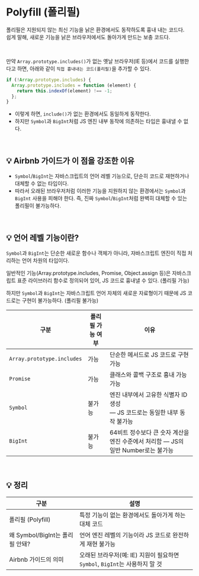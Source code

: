 # Polyfill (폴리필)

폴리필은 지원되지 않는 최신 기능을 낡은 환경에서도 동작하도록 흉내 내는 코드다.  
쉽게 말해, 새로운 기능을 낡은 브라우저에서도 돌아가게 만드는 보충 코드다.

<br>

만약 `Array.prototype.includes()`가 없는 옛날 브라우저(IE 등)에서 코드를 실행한다고 하면, 아래와 같이 `직접 흉내내는 코드(폴리필)`을 추가할 수 있다.

```js
if (!Array.prototype.includes) {
  Array.prototype.includes = function (element) {
    return this.indexOf(element) !== -1;
  };
}
```

- 이렇게 하면, `include()`가 없는 환경에서도 동일하게 동작한다. 
- 하지만 `Symbol`과 `BigInt`처럼 JS 엔진 내부 동작에 의존하는 타입은 흉내낼 수 없다.

<br>

## 💡 Airbnb 가이드가 이 점을 강조한 이유

- `Symbol`/`BigInt`는 자바스크립트의 언어 레벨 기능으로, 단순히 코드로 재현하거나 대체할 수 없는 타입이다. 
- 따라서 오래된 브라우저처럼 이러한 기능을 지원하지 않는 환경에서는 `Symbol`과 `BigInt` 사용을 피해야 한다. 즉, 진짜 `Symbol`/`BigInt`처럼 완벽히 대체할 수 있는 폴리필이 불가능하다.

<br>

## 💡 언어 레벨 기능이란?

`Symbol`과 `BigInt`는 단순한 새로운 함수나 객체가 아니라, 자바스크립트 엔진이 직접 처리하는 언어 차원의 타입이다.

일반적인 기능(Array.prototype.includes, Promise, Object.assign 등)은 자바스크립트 표준 라이브러리 함수로 정의되어 있어, JS 코드로 흉내낼 수 있다. (폴리필 가능)

하지만 `Symbol`과 `BigInt`는 자바스크립트 언어 자체의 새로운 자료형이기 때문에 JS 코드로는 구현이 불가능하다. (폴리필 불가능)


| 구분                         | 폴리필 가능 여부 | 이유                                                         |
| -------------------------- | --------- | ---------------------------------------------------------- |
| `Array.prototype.includes` | 가능      | 단순한 메서드로 JS 코드로 구현 가능                                     |
| `Promise`                  | 가능      | 클래스와 콜백 구조로 흉내 가능 가능                                            |
| `Symbol`                   | 불가능    | 엔진 내부에서 고유한 식별자 ID 생성 <br> — JS 코드로는 동일한 내부 동작 불가능        |
| `BigInt`                   | 불가능     | 64비트 정수보다 큰 숫자 계산을 엔진 수준에서 처리함 — JS의 일반 Number로는 불가능 |


<br>

## 💡 정리

| 구분                            | 설명                                                                    |
| ------------------------------- | ----------------------------------------------------------------------- |
| 폴리필 (Polyfill)               | 특정 기능이 없는 환경에서도 돌아가게 하는 대체 코드                   |
| 왜 Symbol/BigInt는 폴리필 안돼? | 언어 엔진 레벨의 기능이라 JS 코드로 완전하게 재현 불가능                |
| Airbnb 가이드의 의미            | 오래된 브라우저(예: IE) 지원이 필요하면 `Symbol`, `BigInt`는 사용하지 말 것 |

